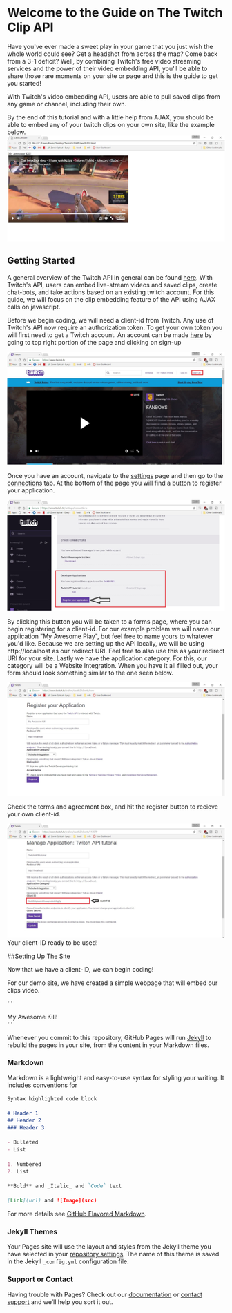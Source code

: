 # Welcome to the Guide on The Twitch Clip API

Have you've ever made a sweet play in your game that you just wish the whole world could see? Get a headshot from across the map? Come back from a 3-1 deficit? Well, by combining Twitch's free video streaming services and the power of their video embedding API, you'll be able to share those rare moments on your site or page and this is the guide to get you started! 

With Twitch's video embedding API, users are able to pull saved clips from any game or channel, including their own.  

By the end of this tutorial and with a little help from AJAX, you should be able to embed any of your twitch clips on your own site, like the example below.
![First Example](example.JPG)

## Getting Started

A general overview of the Twitch API in general can be found [here](https://dev.twitch.tv/docs). With Twitch's API, users can embed live-stream videos and saved clips, create chat-bots, and take actions based on an existing twitch account.
For this guide, we will focus on the clip embedding feature of the API using AJAX calls on javascript. 

Before we begin coding, we will need a client-id from Twitch. Any use of Twitch's API now require an authorization token. To get your own token you will first need to get a Twitch account. An account can be made [here](https://www.twitch.tv/) by going to top right portion of the page and clicking on sign-up

![signup](signup.JPG)

Once you have an account, navigate to the [settings](https://www.twitch.tv/settings/) page and then go to the [connections](https://www.twitch.tv/settings/connections) tab.
At the bottom of the page you will find a button to register your application.

![button](button.JPG)

By clicking this button you will be taken to a forms page, where you can begin registering for a client-id.
For our example problem we will name our application "My Awesome Play", but feel free to name yours to whatever you'd like. Because we are setting up the API locally, we will be using http://localhost as our redirect URI. Feel free to also use this as your redirect URI for your site. Lastly we have the application category. For this, our category will be a Website Integration.
When you have it all filled out, your form should look something similar to the one seen below.

![Auth Form](registering.JPG)

Check the terms and agreement box, and hit the register button to recieve your own client-id.

![ClientID](clientid.JPG)
Your client-ID ready to be used!

##Setting Up The Site

Now that we have a client-ID, we can begin coding! 

For our demo site, we have created a simple webpage that will embed our clips video. 

'''
<html>
<head>
   <title>Twitch Tutorial</title>
</head>
<body>
	<div>My Awesome Kill!</div>
   <div id="clips-display"></div>
    <script src="TwitchClip.js"></script>
</body>
</html>
'''

Whenever you commit to this repository, GitHub Pages will run [Jekyll](https://jekyllrb.com/) to rebuild the pages in your site, from the content in your Markdown files.

### Markdown

Markdown is a lightweight and easy-to-use syntax for styling your writing. It includes conventions for

```markdown
Syntax highlighted code block

# Header 1
## Header 2
### Header 3

- Bulleted
- List

1. Numbered
2. List

**Bold** and _Italic_ and `Code` text

[Link](url) and ![Image](src)
```

For more details see [GitHub Flavored Markdown](https://guides.github.com/features/mastering-markdown/).

### Jekyll Themes

Your Pages site will use the layout and styles from the Jekyll theme you have selected in your [repository settings](https://github.com/kvnwong/kvnwong.github.io/settings). The name of this theme is saved in the Jekyll `_config.yml` configuration file.

### Support or Contact

Having trouble with Pages? Check out our [documentation](https://help.github.com/categories/github-pages-basics/) or [contact support](https://github.com/contact) and we’ll help you sort it out.
